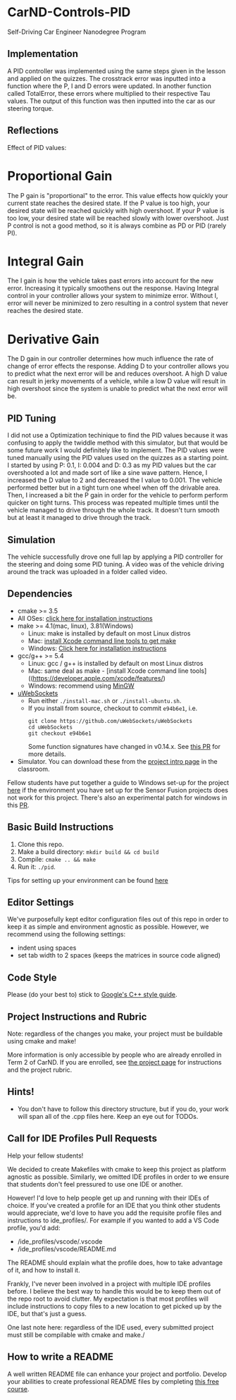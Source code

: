 # CarND-Controls-PID
Self-Driving Car Engineer Nanodegree Program

## Implementation
A PID controller was implemented using the same steps given in the lesson and applied on the quizzes. The crosstrack error was inputted into a function where the P, I and D errors were updated. In another function called TotalError, these errors where multiplied to their respective Tau values. The output of this function was then inputted into the car as our steering torque.

## Reflections

Effect of PID values:

# Proportional Gain
The P gain is "proportional" to the error. This value effects how quickly your current state reaches the desired state. If the P value is too high, your desired state will be reached quickly with high overshoot. If your P value is too low, your desired state will be reached slowly with lower overshoot. Just P control is not a good method, so it is always combine as PD or PID (rarely PI).

# Integral Gain
The I gain is how the vehicle takes past errors into account for the new error. Increasing it typically smoothens out the response. Having Integral control in your controller allows your system to minimize error. Without I, error will never be minimized to zero resulting in a control system that never reaches the desired state.

# Derivative Gain
The D gain in our controller determines how much influence the rate of change of error effects the response. Adding D to your controller allows you to predict what the next error will be and reduces overshoot. A high D value can result in jerky movements of a vehicle, while a low D value will result in high overshoot since the system is unable to predict what the next error will be.

## PID Tuning
I did not use a Optimization techinique to find the PID values because it was confusing to apply the twiddle method with this simulator, but that would be some future work I would definitely like to implement. The PID values were tuned manually using the PID values used on the quizzes as a starting point. I started by using P: 0.1, I: 0.004 and D: 0.3 as my PID values but the car overshooted a lot and made sort of like a sine wave pattern. Hence, I increased the D value to 2 and decreased the I value to 0.001. The vehicle performed better but in a tight turn one wheel when off the drivable area. Then, I increased a bit the P gain in order for the vehicle to perform perform quicker on tight turns. This process was repeated multiple times until the vehicle managed to drive through the whole track. It doesn't turn smooth but at least it managed to drive through the track. 

## Simulation
The vehicle successfully drove one full lap by applying a PID controller for the steering and doing some PID tuning. A video was of the vehicle driving around the track was uploaded in a folder called video.

## Dependencies

* cmake >= 3.5
 * All OSes: [click here for installation instructions](https://cmake.org/install/)
* make >= 4.1(mac, linux), 3.81(Windows)
  * Linux: make is installed by default on most Linux distros
  * Mac: [install Xcode command line tools to get make](https://developer.apple.com/xcode/features/)
  * Windows: [Click here for installation instructions](http://gnuwin32.sourceforge.net/packages/make.htm)
* gcc/g++ >= 5.4
  * Linux: gcc / g++ is installed by default on most Linux distros
  * Mac: same deal as make - [install Xcode command line tools]((https://developer.apple.com/xcode/features/)
  * Windows: recommend using [MinGW](http://www.mingw.org/)
* [uWebSockets](https://github.com/uWebSockets/uWebSockets)
  * Run either `./install-mac.sh` or `./install-ubuntu.sh`.
  * If you install from source, checkout to commit `e94b6e1`, i.e.
    ```
    git clone https://github.com/uWebSockets/uWebSockets 
    cd uWebSockets
    git checkout e94b6e1
    ```
    Some function signatures have changed in v0.14.x. See [this PR](https://github.com/udacity/CarND-MPC-Project/pull/3) for more details.
* Simulator. You can download these from the [project intro page](https://github.com/udacity/self-driving-car-sim/releases) in the classroom.

Fellow students have put together a guide to Windows set-up for the project [here](https://s3-us-west-1.amazonaws.com/udacity-selfdrivingcar/files/Kidnapped_Vehicle_Windows_Setup.pdf) if the environment you have set up for the Sensor Fusion projects does not work for this project. There's also an experimental patch for windows in this [PR](https://github.com/udacity/CarND-PID-Control-Project/pull/3).

## Basic Build Instructions

1. Clone this repo.
2. Make a build directory: `mkdir build && cd build`
3. Compile: `cmake .. && make`
4. Run it: `./pid`. 

Tips for setting up your environment can be found [here](https://classroom.udacity.com/nanodegrees/nd013/parts/40f38239-66b6-46ec-ae68-03afd8a601c8/modules/0949fca6-b379-42af-a919-ee50aa304e6a/lessons/f758c44c-5e40-4e01-93b5-1a82aa4e044f/concepts/23d376c7-0195-4276-bdf0-e02f1f3c665d)

## Editor Settings

We've purposefully kept editor configuration files out of this repo in order to
keep it as simple and environment agnostic as possible. However, we recommend
using the following settings:

* indent using spaces
* set tab width to 2 spaces (keeps the matrices in source code aligned)

## Code Style

Please (do your best to) stick to [Google's C++ style guide](https://google.github.io/styleguide/cppguide.html).

## Project Instructions and Rubric

Note: regardless of the changes you make, your project must be buildable using
cmake and make!

More information is only accessible by people who are already enrolled in Term 2
of CarND. If you are enrolled, see [the project page](https://classroom.udacity.com/nanodegrees/nd013/parts/40f38239-66b6-46ec-ae68-03afd8a601c8/modules/f1820894-8322-4bb3-81aa-b26b3c6dcbaf/lessons/e8235395-22dd-4b87-88e0-d108c5e5bbf4/concepts/6a4d8d42-6a04-4aa6-b284-1697c0fd6562)
for instructions and the project rubric.

## Hints!

* You don't have to follow this directory structure, but if you do, your work
  will span all of the .cpp files here. Keep an eye out for TODOs.

## Call for IDE Profiles Pull Requests

Help your fellow students!

We decided to create Makefiles with cmake to keep this project as platform
agnostic as possible. Similarly, we omitted IDE profiles in order to we ensure
that students don't feel pressured to use one IDE or another.

However! I'd love to help people get up and running with their IDEs of choice.
If you've created a profile for an IDE that you think other students would
appreciate, we'd love to have you add the requisite profile files and
instructions to ide_profiles/. For example if you wanted to add a VS Code
profile, you'd add:

* /ide_profiles/vscode/.vscode
* /ide_profiles/vscode/README.md

The README should explain what the profile does, how to take advantage of it,
and how to install it.

Frankly, I've never been involved in a project with multiple IDE profiles
before. I believe the best way to handle this would be to keep them out of the
repo root to avoid clutter. My expectation is that most profiles will include
instructions to copy files to a new location to get picked up by the IDE, but
that's just a guess.

One last note here: regardless of the IDE used, every submitted project must
still be compilable with cmake and make./

## How to write a README
A well written README file can enhance your project and portfolio.  Develop your abilities to create professional README files by completing [this free course](https://www.udacity.com/course/writing-readmes--ud777).

